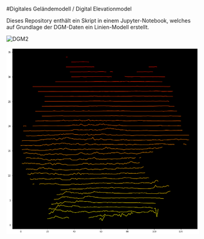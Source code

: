#Digitales Geländemodell / Digital Elevationmodel  

  

Dieses Repository enthält ein Skript in einem Jupyter-Notebook, welches auf Grundlage der DGM-Daten ein Linien-Modell erstellt.

![DGM2](ímg/DGM2.png)

![DGM1](img/DGM1.png)

